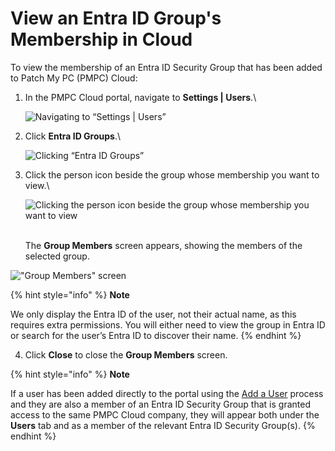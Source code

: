 # View an Entra ID Group's Membership in Cloud

To view the membership of an Entra ID Security Group that has been added to Patch My PC (PMPC) Cloud:

1.  In the PMPC Cloud portal, navigate to **Settings | Users**.\\

    ![Navigating to “Settings | Users”](../../../../.gitbook/assets/image-\(350\).png)
2.  Click **Entra ID Groups**.\\

    ![Clicking “Entra ID Groups”](../../../../.gitbook/assets/image-\(351\).png)
3.  Click the person icon beside the group whose membership you want to view.\\

    ![Clicking the person icon beside the group whose membership you want to view](../../../../.gitbook/assets/image-\(352\).png)

    \
    The **Group Members** screen appears, showing the members of the selected group.

!["Group Members" screen](../../../../.gitbook/assets/image-\(349\).png)

{% hint style="info" %}
**Note**

We only display the Entra ID of the user, not their actual name, as this requires extra permissions. You will either need to view the group in Entra ID or search for the user’s Entra ID to discover their name.
{% endhint %}

4. Click **Close** to close the **Group Members** screen.

{% hint style="info" %}
**Note**

If a user has been added directly to the portal using the [Add a User](../add-a-cloud-user.md) process and they are also a member of an Entra ID Security Group that is granted access to the same PMPC Cloud company, they will appear both under the **Users** tab and as a member of the relevant Entra ID Security Group(s).
{% endhint %}
